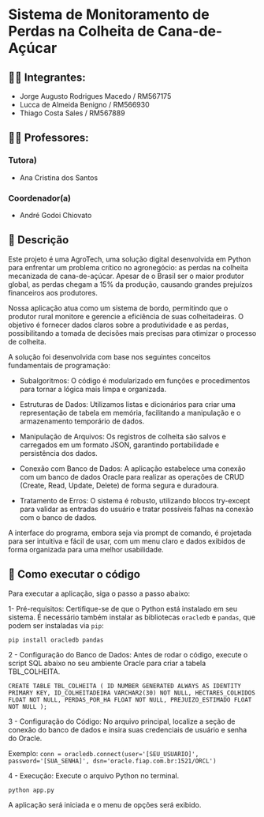 # Sistema de Monitoramento de Perdas na Colheita de Cana-de-Açúcar

## 👨‍🎓 Integrantes:
- Jorge Augusto Rodrigues Macedo / RM567175
- Lucca de Almeida Benigno / RM566930
- Thiago Costa Sales / RM567889

## 👩‍🏫 Professores:
### Tutora) 
- Ana Cristina dos Santos
### Coordenador(a)
- André Godoi Chiovato

## 📜 Descrição

Este projeto é uma AgroTech, uma solução digital desenvolvida em Python para enfrentar um problema crítico no agronegócio: as perdas na colheita mecanizada de cana-de-açúcar. Apesar de o Brasil ser o maior produtor global, as perdas chegam a 15% da produção, causando grandes prejuízos financeiros aos produtores.

Nossa aplicação atua como um sistema de bordo, permitindo que o produtor rural monitore e gerencie a eficiência de suas colheitadeiras. O objetivo é fornecer dados claros sobre a produtividade e as perdas, possibilitando a tomada de decisões mais precisas para otimizar o processo de colheita.

A solução foi desenvolvida com base nos seguintes conceitos fundamentais de programação:

- Subalgoritmos: O código é modularizado em funções e procedimentos para tornar a lógica mais limpa e organizada.

- Estruturas de Dados: Utilizamos listas e dicionários para criar uma representação de tabela em memória, facilitando a manipulação e o armazenamento temporário de dados.

- Manipulação de Arquivos: Os registros de colheita são salvos e carregados em um formato JSON, garantindo portabilidade e persistência dos dados.

- Conexão com Banco de Dados: A aplicação estabelece uma conexão com um banco de dados Oracle para realizar as operações de CRUD (Create, Read, Update, Delete) de forma segura e duradoura.

- Tratamento de Erros: O sistema é robusto, utilizando blocos try-except para validar as entradas do usuário e tratar possíveis falhas na conexão com o banco de dados.

A interface do programa, embora seja via prompt de comando, é projetada para ser intuitiva e fácil de usar, com um menu claro e dados exibidos de forma organizada para uma melhor usabilidade.

## 🔧 Como executar o código
Para executar a aplicação, siga o passo a passo abaixo:

1- Pré-requisitos: Certifique-se de que o Python está instalado em seu sistema. É necessário também instalar as bibliotecas `oracledb` e `pandas`, que podem ser instaladas via `pip`:

`pip install oracledb pandas`

2 - Configuração do Banco de Dados: Antes de rodar o código, execute o script SQL abaixo no seu ambiente Oracle para criar a tabela TBL_COLHEITA.

`CREATE TABLE TBL_COLHEITA (
    ID NUMBER GENERATED ALWAYS AS IDENTITY PRIMARY KEY,
    ID_COLHEITADEIRA VARCHAR2(30) NOT NULL,
    HECTARES_COLHIDOS FLOAT NOT NULL,
    PERDAS_POR_HA FLOAT NOT NULL,
    PREJUIZO_ESTIMADO FLOAT NOT NULL
);`

3 - Configuração do Código: No arquivo principal, localize a seção de conexão do banco de dados e insira suas credenciais de usuário e senha do Oracle.

Exemplo:
`conn = oracledb.connect(user='[SEU_USUARIO]', password='[SUA_SENHA]', dsn='oracle.fiap.com.br:1521/ORCL')`

4 - Execução: Execute o arquivo Python no terminal.

`python app.py`

A aplicação será iniciada e o menu de opções será exibido.
